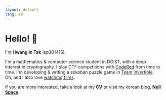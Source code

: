 ```yaml
---
layout: default
lang: en
---
```

# Hello! 👋

I'm **Hwang In Tak** (sp301415). 

I'm a mathematics & computer science student in DGIST, with a deep interest in cryptography.  I play CTF competitions with [CodeRed](https://ko-kr.facebook.com/Codered.hackerteam/) from time to time. I'm developing & writing a sokoban puzzle game in [Team Invertible](https://twitter.com/team_invertible). Oh, and I also love [watching films](https://letterboxd.com/sp301415).


If you are more interested, take a look at my [**CV**](/assets/CV.pdf) or visit my korean blog, [**Null Space**](https://blog.sp301415.com).
